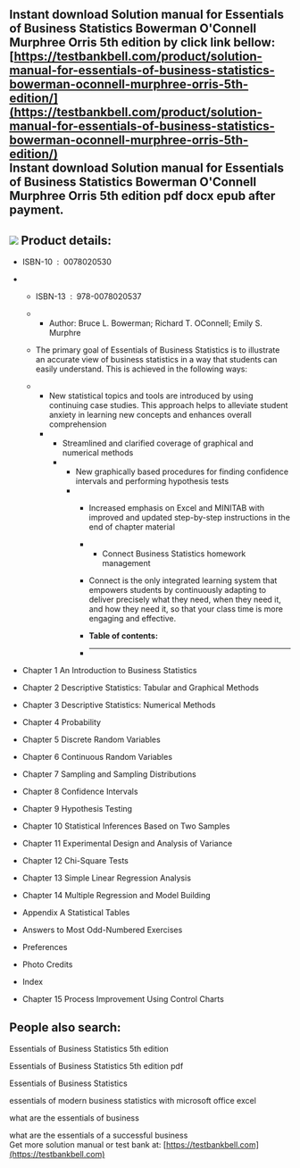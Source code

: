 Instant download **Solution manual for Essentials of Business Statistics Bowerman O'Connell Murphree Orris 5th edition** by click link bellow:  
[https://testbankbell.com/product/solution-manual-for-essentials-of-business-statistics-bowerman-oconnell-murphree-orris-5th-edition/](https://testbankbell.com/product/solution-manual-for-essentials-of-business-statistics-bowerman-oconnell-murphree-orris-5th-edition/)  
**Instant download Solution manual for Essentials of Business Statistics Bowerman O'Connell Murphree Orris 5th edition pdf docx epub after payment.**
-----------------------------------------------------------------------------------------------------------------------------------------------------


![](https://testbankbell.com/wp-content/uploads/2023/05/51xgeRznDTL__58549.1408647426.1280.1280.jpg)
**Product details:**
--------------------


* ISBN-10 ‏ : ‎ 0078020530
* * ISBN-13 ‏ : ‎ 978-0078020537
  * * Author: Bruce L. Bowerman; Richard T. OConnell; Emily S. Murphre
   
  * The primary goal of Essentials of Business Statistics is to illustrate an accurate view of business statistics in a way that students can easily understand. This is achieved in the following ways:
  * * New statistical topics and tools are introduced by using continuing case studies. This approach helps to alleviate student anxiety in learning new concepts and enhances overall comprehension
    * * Streamlined and clarified coverage of graphical and numerical methods
      * * New graphically based procedures for finding confidence intervals and performing hypothesis tests
        * * Increased emphasis on Excel and MINITAB with improved and updated step-by-step instructions in the end of chapter material
          * * Connect Business Statistics homework management
           
          * Connect is the only integrated learning system that empowers students by continuously adapting to deliver precisely what they need, when they need it, and how they need it, so that your class time is more engaging and effective.
          * **Table of contents:**
          * ----------------------
         
* Chapter 1 An Introduction to Business Statistics

* Chapter 2 Descriptive Statistics: Tabular and Graphical Methods

* Chapter 3 Descriptive Statistics: Numerical Methods

* Chapter 4 Probability

* Chapter 5 Discrete Random Variables

* Chapter 6 Continuous Random Variables

* Chapter 7 Sampling and Sampling Distributions

* Chapter 8 Confidence Intervals

* Chapter 9 Hypothesis Testing

* Chapter 10 Statistical Inferences Based on Two Samples

* Chapter 11 Experimental Design and Analysis of Variance

* Chapter 12 Chi-Square Tests

* Chapter 13 Simple Linear Regression Analysis

* Chapter 14 Multiple Regression and Model Building

* Appendix A Statistical Tables

* Answers to Most Odd-Numbered Exercises

* Preferences

* Photo Credits

* Index

* Chapter 15 Process Improvement Using Control Charts


















**People also search:**
-----------------------


Essentials of Business Statistics 5th edition

Essentials of Business Statistics 5th edition pdf

Essentials of Business Statistics

essentials of modern business statistics with microsoft office excel

what are the essentials of business

what are the essentials of a successful business  
 Get more solution manual or test bank at: [https://testbankbell.com](https://testbankbell.com)
